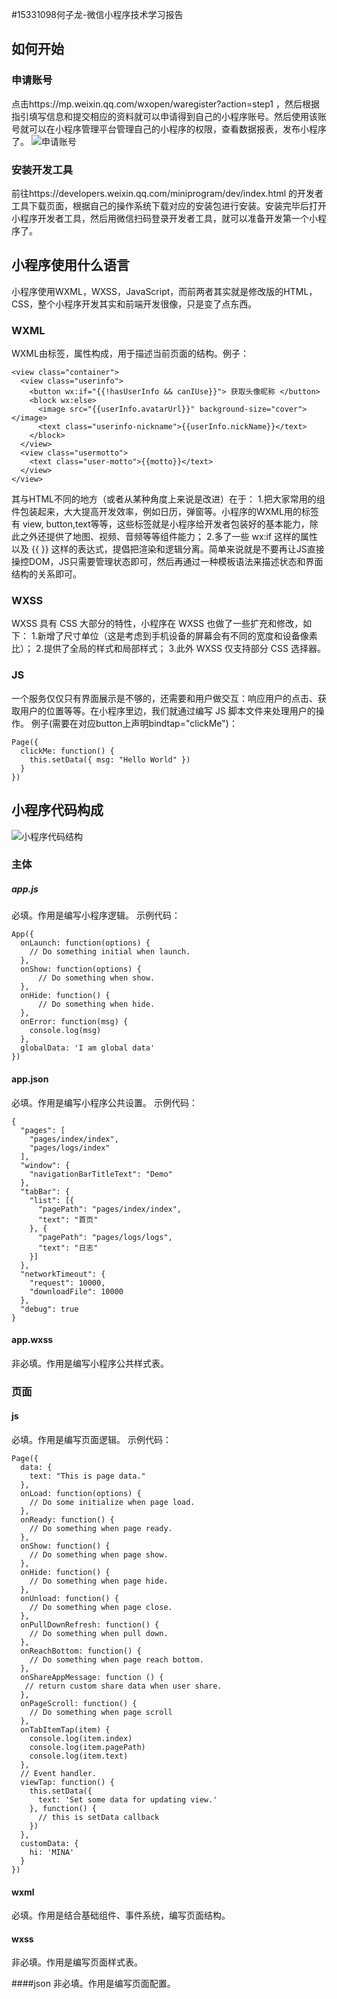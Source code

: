 #15331098何子龙-微信小程序技术学习报告

## 如何开始

### 申请账号
点击https://mp.weixin.qq.com/wxopen/waregister?action=step1 ，然后根据指引填写信息和提交相应的资料就可以申请得到自己的小程序账号。然后使用该账号就可以在小程序管理平台管理自己的小程序的权限，查看数据报表，发布小程序了。
![申请账号](https://github.com/QAZASDEDC/photo/raw/master/hw3-begin1.png)

### 安装开发工具
前往https://developers.weixin.qq.com/miniprogram/dev/index.html 的开发者工具下载页面，根据自己的操作系统下载对应的安装包进行安装。安装完毕后打开小程序开发者工具，然后用微信扫码登录开发者工具，就可以准备开发第一个小程序了。

## 小程序使用什么语言
小程序使用WXML，WXSS，JavaScript，而前两者其实就是修改版的HTML，CSS，整个小程序开发其实和前端开发很像，只是变了点东西。

### WXML
WXML由标签，属性构成，用于描述当前页面的结构。例子：
```
<view class="container">
  <view class="userinfo">
    <button wx:if="{{!hasUserInfo && canIUse}}"> 获取头像昵称 </button>
    <block wx:else>
      <image src="{{userInfo.avatarUrl}}" background-size="cover"></image>
      <text class="userinfo-nickname">{{userInfo.nickName}}</text>
    </block>
  </view>
  <view class="usermotto">
    <text class="user-motto">{{motto}}</text>
  </view>
</view>
```
其与HTML不同的地方（或者从某种角度上来说是改进）在于：
1.把大家常用的组件包装起来，大大提高开发效率，例如日历，弹窗等。小程序的WXML用的标签有 view, button,text等等，这些标签就是小程序给开发者包装好的基本能力，除此之外还提供了地图、视频、音频等等组件能力；
2.多了一些 wx:if 这样的属性以及 {{ }} 这样的表达式，提倡把渲染和逻辑分离。简单来说就是不要再让JS直接操控DOM，JS只需要管理状态即可，然后再通过一种模板语法来描述状态和界面结构的关系即可。 

### WXSS
WXSS 具有 CSS 大部分的特性，小程序在 WXSS 也做了一些扩充和修改，如下：
1.新增了尺寸单位（这是考虑到手机设备的屏幕会有不同的宽度和设备像素比）；
2.提供了全局的样式和局部样式；
3.此外 WXSS 仅支持部分 CSS 选择器。

### JS
一个服务仅仅只有界面展示是不够的，还需要和用户做交互：响应用户的点击、获取用户的位置等等。在小程序里边，我们就通过编写 JS 脚本文件来处理用户的操作。
例子(需要在对应button上声明bindtap="clickMe")：
```
Page({
  clickMe: function() {
    this.setData({ msg: "Hello World" })
  }
})

```

## 小程序代码构成
![小程序代码结构](https://github.com/QAZASDEDC/photo/raw/master/hw3-structure.png)

### 主体

##### app.js
必填。作用是编写小程序逻辑。
示例代码：
```
App({
  onLaunch: function(options) {
    // Do something initial when launch.
  },
  onShow: function(options) {
      // Do something when show.
  },
  onHide: function() {
      // Do something when hide.
  },
  onError: function(msg) {
    console.log(msg)
  },
  globalData: 'I am global data'
})
```

#### app.json
必填。作用是编写小程序公共设置。
示例代码：
```
{
  "pages": [
    "pages/index/index",
    "pages/logs/index"
  ],
  "window": {
    "navigationBarTitleText": "Demo"
  },
  "tabBar": {
    "list": [{
      "pagePath": "pages/index/index",
      "text": "首页"
    }, {
      "pagePath": "pages/logs/logs",
      "text": "日志"
    }]
  },
  "networkTimeout": {
    "request": 10000,
    "downloadFile": 10000
  },
  "debug": true
}
```

#### app.wxss
非必填。作用是编写小程序公共样式表。

### 页面

#### js
必填。作用是编写页面逻辑。
示例代码：
```
Page({
  data: {
    text: "This is page data."
  },
  onLoad: function(options) {
    // Do some initialize when page load.
  },
  onReady: function() {
    // Do something when page ready.
  },
  onShow: function() {
    // Do something when page show.
  },
  onHide: function() {
    // Do something when page hide.
  },
  onUnload: function() {
    // Do something when page close.
  },
  onPullDownRefresh: function() {
    // Do something when pull down.
  },
  onReachBottom: function() {
    // Do something when page reach bottom.
  },
  onShareAppMessage: function () {
   // return custom share data when user share.
  },
  onPageScroll: function() {
    // Do something when page scroll
  },
  onTabItemTap(item) {
    console.log(item.index)
    console.log(item.pagePath)
    console.log(item.text)
  },
  // Event handler.
  viewTap: function() {
    this.setData({
      text: 'Set some data for updating view.'
    }, function() {
      // this is setData callback
    })
  },
  customData: {
    hi: 'MINA'
  }
})
```
#### wxml
必填。作用是结合基础组件、事件系统，编写页面结构。

#### wxss
非必填。作用是编写页面样式表。

####json
非必填。作用是编写页面配置。
